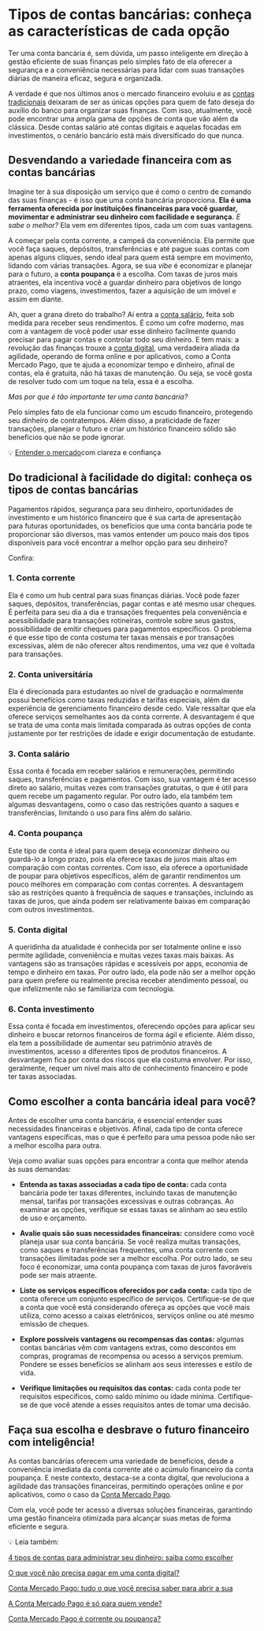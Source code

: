 # Tipos de contas bancárias: conheça as características de cada opção

Ter uma conta bancária é, sem dúvida, um passo inteligente em direção à gestão eficiente de suas finanças pelo simples fato de ela oferecer a segurança e a conveniência necessárias para lidar com suas transações diárias de maneira eficaz, segura e organizada.

A verdade é que nos últimos anos o mercado financeiro evoluiu e as [contas tradicionais](https://meubolso.mercadopago.com.br/4-razoes-para-trocar-seu-banco-tradicional-por-uma-conta-digital) deixaram de ser as únicas opções para quem de fato deseja do auxílio do banco para organizar suas finanças. Com isso, atualmente, você pode encontrar uma ampla gama de opções de conta que vão além da clássica. Desde contas salário até contas digitais e aquelas focadas em investimentos, o cenário bancário está mais diversificado do que nunca.

## Desvendando a variedade financeira com as contas bancárias

Imagine ter à sua disposição um serviço que é como o centro de comando das suas finanças - é isso que uma conta bancária proporciona. **Ela é uma ferramenta oferecida por instituições financeiras para você guardar, movimentar e administrar seu dinheiro com facilidade e segurança.** *E sabe o melhor?* Ela vem em diferentes tipos, cada um com suas vantagens.

A começar pela conta corrente, a campeã da conveniência. Ela permite que você faça saques, depósitos, transferências e até pague suas contas com apenas alguns cliques, sendo ideal para quem está sempre em movimento, lidando com várias transações. Agora, se sua *vibe* é economizar e planejar para o futuro, a **conta poupança** é a escolha. Com taxas de juros mais atraentes, ela incentiva você a guardar dinheiro para objetivos de longo prazo, como viagens, investimentos, fazer a aquisição de um imóvel e assim em diante.

Ah, quer a grana direto do trabalho? Aí entra a [conta salário](https://meubolso.mercadopago.com.br/conta-salario-o-que-e-como-funciona-e-vantagens), feita sob medida para receber seus rendimentos. É como um cofre moderno, mas com a vantagem de você poder usar esse dinheiro facilmente quando precisar para pagar contas e controlar todo seu dinheiro. E tem mais: a revolução das finanças trouxe a [conta digital](https://meubolso.mercadopago.com.br/como-escolher-a-melhor-conta-digital-para-voce), uma verdadeira aliada da agilidade, operando de forma online e por aplicativos, como a Conta Mercado Pago, que te ajuda a economizar tempo e dinheiro, afinal de contas, ela é gratuita, não há taxas de manutenção. Ou seja, se você gosta de resolver tudo com um toque na tela, essa é a escolha.

*Mas por que é tão importante ter uma conta bancária?*

Pelo simples fato de ela funcionar como um escudo financeiro, protegendo seu dinheiro de contratempos. Além disso, a praticidade de fazer transações, planejar o futuro e criar um histórico financeiro sólido são benefícios que não se pode ignorar.

💡 [Entender o mercado](https://meubolso.mercadopago.com.br/guia-para-entender-o-mercado)com clareza e confiança

## Do tradicional à facilidade do digital: conheça os tipos de contas bancárias

Pagamentos rápidos, segurança para seu dinheiro, oportunidades de investimento e um histórico financeiro que é sua carta de apresentação para futuras oportunidades, os benefícios que uma conta bancária pode te proporcionar são diversos, mas vamos entender um pouco mais dos tipos disponíveis para você encontrar a melhor opção para seu dinheiro?

Confira:

### 1. Conta corrente

Ela é como um hub central para suas finanças diárias. Você pode fazer saques, depósitos, transferências, pagar contas e até mesmo usar cheques. É perfeita para seu dia a dia e transações frequentes pela conveniência e acessibilidade para transações rotineiras, controle sobre seus gastos, possibilidade de emitir cheques para pagamentos específicos. O problema é que esse tipo de conta costuma ter taxas mensais e por transações excessivas, além de não oferecer altos rendimentos, uma vez que é voltada para transações.

### 2. Conta universitária

Ela é direcionada para estudantes ao nível de graduação e normalmente possui benefícios como taxas reduzidas e tarifas especiais, além da experiência de gerenciamento financeiro desde cedo. Vale ressaltar que ela oferece serviços semelhantes aos da conta corrente. A desvantagem é que se trata de uma conta mais limitada comparada às outras opções de conta justamente por ter restrições de idade e exigir documentação de estudante.

### 3. Conta salário

Essa conta é focada em receber salários e remunerações, permitindo saques, transferências e pagamentos. Com isso, sua vantagem é ter acesso direto ao salário, muitas vezes com transações gratuitas, o que é útil para quem recebe um pagamento regular. Por outro lado, ela também tem algumas desvantagens, como o caso das restrições quanto a saques e transferências, limitando o uso para fins além do salário.

### 4. Conta poupança

Este tipo de conta é ideal para quem deseja economizar dinheiro ou guardá-lo a longo prazo, pois ela oferece taxas de juros mais altas em comparação com contas correntes. Com isso, ela oferece a oportunidade de poupar para objetivos específicos, além de garantir rendimentos um pouco melhores em comparação com contas correntes. A desvantagem são as restrições quanto à frequência de saques e transações, incluindo as taxas de juros, que ainda podem ser relativamente baixas em comparação com outros investimentos.

### 5. Conta digital

A queridinha da atualidade é conhecida por ser totalmente online e isso permite agilidade, conveniência e muitas vezes taxas mais baixas. As vantagens são as transações rápidas e acessíveis por apps, economia de tempo e dinheiro em taxas. Por outro lado, ela pode não ser a melhor opção para quem prefere ou realmente precisa receber atendimento pessoal, ou que infelizmente não se familiariza com tecnologia.

### 6. Conta investimento

Essa conta é focada em investimentos, oferecendo opções para aplicar seu dinheiro e buscar retornos financeiros de forma ágil e eficiente. Além disso, ela tem a possibilidade de aumentar seu patrimônio através de investimentos, acesso a diferentes tipos de produtos financeiros. A desvantagem fica por conta dos riscos que ela costuma envolver. Por isso, geralmente, requer um nível mais alto de conhecimento financeiro e pode ter taxas associadas.

## Como escolher a conta bancária ideal para você?

Antes de escolher uma conta bancária, é essencial entender suas necessidades financeiras e objetivos. Afinal, cada tipo de conta oferece vantagens específicas, mas o que é perfeito para uma pessoa pode não ser a melhor escolha para outra.

Veja como avaliar suas opções para encontrar a conta que melhor atenda às suas demandas:

- **Entenda as taxas associadas a cada tipo de conta:** cada conta bancária pode ter taxas diferentes, incluindo taxas de manutenção mensal, tarifas por transações excessivas e outras cobranças. Ao examinar as opções, verifique se essas taxas se alinham ao seu estilo de uso e orçamento.

- **Avalie quais são suas necessidades financeiras:** considere como você planeja usar sua conta bancária. Se você realiza muitas transações, como saques e transferências frequentes, uma conta corrente com transações ilimitadas pode ser a melhor escolha. Por outro lado, se seu foco é economizar, uma conta poupança com taxas de juros favoráveis pode ser mais atraente.

- **Liste os serviços específicos oferecidos por cada conta:** cada tipo de conta oferece um conjunto específico de serviços. Certifique-se de que a conta que você está considerando ofereça as opções que você mais utiliza, como acesso a caixas eletrônicos, serviços online ou até mesmo emissão de cheques.

- **Explore possíveis vantagens ou recompensas das contas:** algumas contas bancárias vêm com vantagens extras, como descontos em compras, programas de recompensa ou acesso a serviços premium. Pondere se esses benefícios se alinham aos seus interesses e estilo de vida.

- **Verifique limitações ou requisitos das contas:** cada conta pode ter requisitos específicos, como saldo mínimo ou idade mínima. Certifique-se de que você atende a esses requisitos antes de tomar uma decisão.

## Faça sua escolha e desbrave o futuro financeiro com inteligência!

As contas bancárias oferecem uma variedade de benefícios, desde a conveniência imediata da conta corrente até o acúmulo financeiro da conta poupança. E neste contexto, destaca-se a conta digital, que revoluciona a agilidade das transações financeiras, permitindo operações online e por aplicativos, como o caso da [Conta Mercado Pago](https://meubolso.mercadopago.com.br/como-escolher-a-melhor-conta-digital-para-voce).

Com ela, você pode ter acesso a diversas soluções financeiras, garantindo uma gestão financeira otimizada para alcançar suas metas de forma eficiente e segura.

💡 Leia também:

[4 tipos de contas para administrar seu dinheiro: saiba como escolher](https://meubolso.mercadopago.com.br/4-tipos-de-contas-para-administrar-seu-dinheiro-saiba-como-escolher)

[O que você não precisa pagar em uma conta digital?](https://meubolso.mercadopago.com.br/conta-digital)

[Conta Mercado Pago: tudo o que você precisa saber para abrir a sua](https://conteudo.mercadopago.com.br/conta-mercado-pago)

[A Conta Mercado Pago é só para quem vende?](https://conteudo.mercadopago.com.br/a-conta-mercado-pago-e-so-para-quem-vende)

[Conta Mercado Pago é corrente ou poupança?](https://meubolso.mercadopago.com.br/conta-mercado-pago-corrente-ou-poupanca)